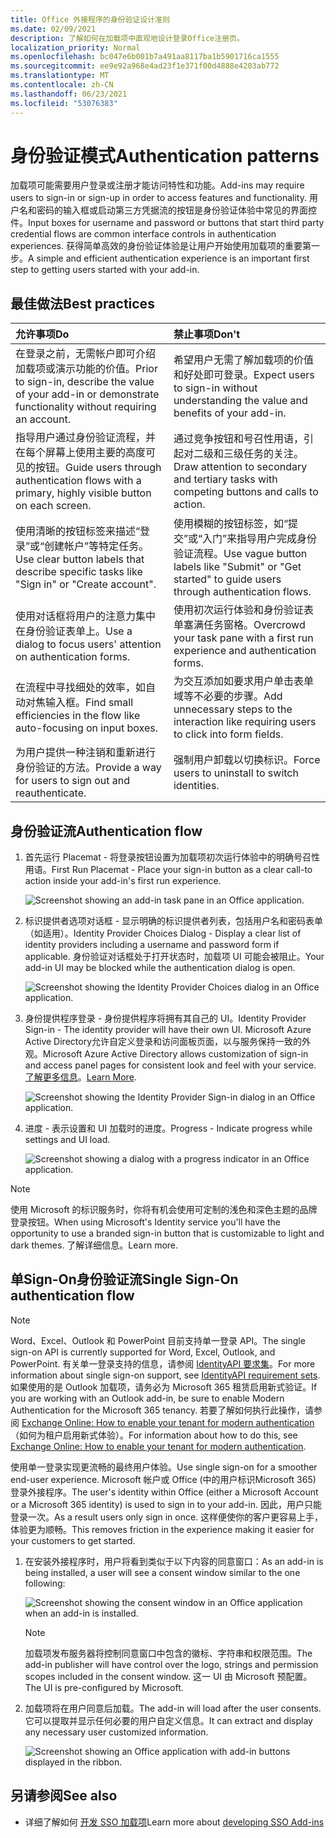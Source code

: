 ```yaml
---
title: Office 外接程序的身份验证设计准则
ms.date: 02/09/2021
description: 了解如何在加载项中直观地设计登录Office注册页。
localization_priority: Normal
ms.openlocfilehash: bc047e6b001b7a491aa8117ba1b5901716ca1555
ms.sourcegitcommit: ee9e92a968e4ad23f1e371f00d4888e4203ab772
ms.translationtype: MT
ms.contentlocale: zh-CN
ms.lasthandoff: 06/23/2021
ms.locfileid: "53076383"
---
```

# <a name="authentication-patterns"></a><span data-ttu-id="e6ed9-103">身份验证模式</span><span class="sxs-lookup"><span data-stu-id="e6ed9-103">Authentication patterns</span></span>

<span data-ttu-id="e6ed9-104">加载项可能需要用户登录或注册才能访问特性和功能。</span><span class="sxs-lookup"><span data-stu-id="e6ed9-104">Add-ins may require users to sign-in or sign-up in order to access features and functionality.</span></span> <span data-ttu-id="e6ed9-105">用户名和密码的输入框或启动第三方凭据流的按钮是身份验证体验中常见的界面控件。</span><span class="sxs-lookup"><span data-stu-id="e6ed9-105">Input boxes for username and password or buttons that start third party credential flows are common interface controls in authentication experiences.</span></span> <span data-ttu-id="e6ed9-106">获得简单高效的身份验证体验是让用户开始使用加载项的重要第一步。</span><span class="sxs-lookup"><span data-stu-id="e6ed9-106">A simple and efficient authentication experience is an important first step to getting users started with your add-in.</span></span>

## <a name="best-practices"></a><span data-ttu-id="e6ed9-107">最佳做法</span><span class="sxs-lookup"><span data-stu-id="e6ed9-107">Best practices</span></span>

|<span data-ttu-id="e6ed9-108">允许事项</span><span class="sxs-lookup"><span data-stu-id="e6ed9-108">Do</span></span>|<span data-ttu-id="e6ed9-109">禁止事项</span><span class="sxs-lookup"><span data-stu-id="e6ed9-109">Don't</span></span>|
|:----|:----|
|<span data-ttu-id="e6ed9-110">在登录之前，无需帐户即可介绍加载项或演示功能的价值。</span><span class="sxs-lookup"><span data-stu-id="e6ed9-110">Prior to sign-in, describe the value of your add-in or demonstrate functionality without requiring an account.</span></span> |<span data-ttu-id="e6ed9-111">希望用户无需了解加载项的价值和好处即可登录。</span><span class="sxs-lookup"><span data-stu-id="e6ed9-111">Expect users to sign-in without understanding the value and benefits of your add-in.</span></span>|
|<span data-ttu-id="e6ed9-112">指导用户通过身份验证流程，并在每个屏幕上使用主要的高度可见的按钮。</span><span class="sxs-lookup"><span data-stu-id="e6ed9-112">Guide users through authentication flows with a primary, highly visible button on each screen.</span></span> |<span data-ttu-id="e6ed9-113">通过竞争按钮和号召性用语，引起对二级和三级任务的关注。</span><span class="sxs-lookup"><span data-stu-id="e6ed9-113">Draw attention to secondary and tertiary tasks with competing buttons and calls to action.</span></span>|
|<span data-ttu-id="e6ed9-114">使用清晰的按钮标签来描述“登录”或“创建帐户”等特定任务。</span><span class="sxs-lookup"><span data-stu-id="e6ed9-114">Use clear button labels that describe specific tasks like "Sign in" or "Create account".</span></span> |<span data-ttu-id="e6ed9-115">使用模糊的按钮标签，如“提交”或“入门”来指导用户完成身份验证流程。</span><span class="sxs-lookup"><span data-stu-id="e6ed9-115">Use vague button labels like "Submit" or "Get started" to guide users through authentication flows.</span></span>|
|<span data-ttu-id="e6ed9-116">使用对话框将用户的注意力集中在身份验证表单上。</span><span class="sxs-lookup"><span data-stu-id="e6ed9-116">Use a dialog to focus users' attention on authentication forms.</span></span> |<span data-ttu-id="e6ed9-117">使用初次运行体验和身份验证表单塞满任务窗格。</span><span class="sxs-lookup"><span data-stu-id="e6ed9-117">Overcrowd your task pane with a first run experience and authentication forms.</span></span>|
|<span data-ttu-id="e6ed9-118">在流程中寻找细处的效率，如自动对焦输入框。</span><span class="sxs-lookup"><span data-stu-id="e6ed9-118">Find small efficiencies in the flow like auto-focusing on input boxes.</span></span> |<span data-ttu-id="e6ed9-119">为交互添加如要求用户单击表单域等不必要的步骤。</span><span class="sxs-lookup"><span data-stu-id="e6ed9-119">Add unnecessary steps to the interaction like requiring users to click into form fields.</span></span>|
|<span data-ttu-id="e6ed9-120">为用户提供一种注销和重新进行身份验证的方法。</span><span class="sxs-lookup"><span data-stu-id="e6ed9-120">Provide a way for users to sign out and reauthenticate.</span></span> |<span data-ttu-id="e6ed9-121">强制用户卸载以切换标识。</span><span class="sxs-lookup"><span data-stu-id="e6ed9-121">Force users to uninstall to switch identities.</span></span>|

## <a name="authentication-flow"></a><span data-ttu-id="e6ed9-122">身份验证流</span><span class="sxs-lookup"><span data-stu-id="e6ed9-122">Authentication flow</span></span>

1. <span data-ttu-id="e6ed9-123">首先运行 Placemat - 将登录按钮设置为加载项初次运行体验中的明确号召性用语。</span><span class="sxs-lookup"><span data-stu-id="e6ed9-123">First Run Placemat - Place your sign-in button as a clear call-to action inside your add-in's first run experience.</span></span>

    ![Screenshot showing an add-in task pane in an Office application.](../images/add-in-fre-value-placemat.png)

1. <span data-ttu-id="e6ed9-125">标识提供者选项对话框 - 显示明确的标识提供者列表，包括用户名和密码表单（如适用）。</span><span class="sxs-lookup"><span data-stu-id="e6ed9-125">Identity Provider Choices Dialog - Display a clear list of identity providers including a username and password form if applicable.</span></span> <span data-ttu-id="e6ed9-126">身份验证对话框处于打开状态时，加载项 UI 可能会被阻止。</span><span class="sxs-lookup"><span data-stu-id="e6ed9-126">Your add-in UI may be blocked while the authentication dialog is open.</span></span>

    ![Screenshot showing the Identity Provider Choices dialog in an Office application.](../images/add-in-auth-choices-dialog.png)

1. <span data-ttu-id="e6ed9-128">身份提供程序登录 - 身份提供程序将拥有其自己的 UI。</span><span class="sxs-lookup"><span data-stu-id="e6ed9-128">Identity Provider Sign-in - The identity provider will have their own UI.</span></span> <span data-ttu-id="e6ed9-129">Microsoft Azure Active Directory允许自定义登录和访问面板页面，以与服务保持一致的外观。</span><span class="sxs-lookup"><span data-stu-id="e6ed9-129">Microsoft Azure Active Directory allows customization of sign-in and access panel pages for consistent look and feel with your service.</span></span> <span data-ttu-id="e6ed9-130">[了解更多信息](/azure/active-directory/fundamentals/customize-branding)。</span><span class="sxs-lookup"><span data-stu-id="e6ed9-130">[Learn More](/azure/active-directory/fundamentals/customize-branding).</span></span>

    ![Screenshot showing the Identity Provider Sign-in dialog in an Office application.](../images/add-in-auth-identity-sign-in.png)

1. <span data-ttu-id="e6ed9-132">进度 - 表示设置和 UI 加载时的进度。</span><span class="sxs-lookup"><span data-stu-id="e6ed9-132">Progress - Indicate progress while settings and UI load.</span></span>

    ![Screenshot showing a dialog with a progress indicator in an Office application.](../images/add-in-auth-modal-interstitial.png)

> [!NOTE]
> <span data-ttu-id="e6ed9-134">使用 Microsoft 的标识服务时，你将有机会使用可定制的浅色和深色主题的品牌登录按钮。</span><span class="sxs-lookup"><span data-stu-id="e6ed9-134">When using Microsoft's Identity service you'll have the opportunity to use a branded sign-in button that is customizable to light and dark themes.</span></span> <span data-ttu-id="e6ed9-135">了解详细信息。</span><span class="sxs-lookup"><span data-stu-id="e6ed9-135">Learn more.</span></span>

## <a name="single-sign-on-authentication-flow"></a><span data-ttu-id="e6ed9-136">单Sign-On身份验证流</span><span class="sxs-lookup"><span data-stu-id="e6ed9-136">Single Sign-On authentication flow</span></span>

> [!NOTE]
> <span data-ttu-id="e6ed9-137">Word、Excel、Outlook 和 PowerPoint 目前支持单一登录 API。</span><span class="sxs-lookup"><span data-stu-id="e6ed9-137">The single sign-on API is currently supported for Word, Excel, Outlook, and PowerPoint.</span></span> <span data-ttu-id="e6ed9-138">有关单一登录支持的信息，请参阅 [IdentityAPI 要求集](../reference/requirement-sets/identity-api-requirement-sets.md)。</span><span class="sxs-lookup"><span data-stu-id="e6ed9-138">For more information about single sign-on support, see [IdentityAPI requirement sets](../reference/requirement-sets/identity-api-requirement-sets.md).</span></span> <span data-ttu-id="e6ed9-139">如果使用的是 Outlook 加载项，请务必为 Microsoft 365 租赁启用新式验证。</span><span class="sxs-lookup"><span data-stu-id="e6ed9-139">If you are working with an Outlook add-in, be sure to enable Modern Authentication for the Microsoft 365 tenancy.</span></span> <span data-ttu-id="e6ed9-140">若要了解如何执行此操作，请参阅 [Exchange Online: How to enable your tenant for modern authentication](https://social.technet.microsoft.com/wiki/contents/articles/32711.exchange-online-how-to-enable-your-tenant-for-modern-authentication.aspx)（如何为租户启用新式体验）。</span><span class="sxs-lookup"><span data-stu-id="e6ed9-140">For information about how to do this, see [Exchange Online: How to enable your tenant for modern authentication](https://social.technet.microsoft.com/wiki/contents/articles/32711.exchange-online-how-to-enable-your-tenant-for-modern-authentication.aspx).</span></span>

<span data-ttu-id="e6ed9-141">使用单一登录实现更流畅的最终用户体验。</span><span class="sxs-lookup"><span data-stu-id="e6ed9-141">Use single sign-on for a smoother end-user experience.</span></span> <span data-ttu-id="e6ed9-142">Microsoft 帐户或 Office (中的用户标识Microsoft 365) 登录外接程序。</span><span class="sxs-lookup"><span data-stu-id="e6ed9-142">The user's identity within Office (either a Microsoft Account or a Microsoft 365 identity) is used to sign in to your add-in.</span></span> <span data-ttu-id="e6ed9-143">因此，用户只能登录一次。</span><span class="sxs-lookup"><span data-stu-id="e6ed9-143">As a result users only sign in once.</span></span> <span data-ttu-id="e6ed9-144">这样便使你的客户更容易上手，体验更为顺畅。</span><span class="sxs-lookup"><span data-stu-id="e6ed9-144">This removes friction in the experience making it easier for your customers to get started.</span></span>

1. <span data-ttu-id="e6ed9-145">在安装外接程序时，用户将看到类似于以下内容的同意窗口：</span><span class="sxs-lookup"><span data-stu-id="e6ed9-145">As an add-in is being installed, a user will see a consent window similar to the one following:</span></span>

    ![Screenshot showing the consent window in an Office application when an add-in is installed.](../images/add-in-auth-SSO-consent-dialog.png)

    > [!NOTE]
    > <span data-ttu-id="e6ed9-147">加载项发布服务器将控制同意窗口中包含的徽标、字符串和权限范围。</span><span class="sxs-lookup"><span data-stu-id="e6ed9-147">The add-in publisher will have control over the logo, strings and permission scopes included in the consent window.</span></span> <span data-ttu-id="e6ed9-148">这一 UI 由 Microsoft 预配置。</span><span class="sxs-lookup"><span data-stu-id="e6ed9-148">The UI is pre-configured by Microsoft.</span></span>

1. <span data-ttu-id="e6ed9-149">加载项将在用户同意后加载。</span><span class="sxs-lookup"><span data-stu-id="e6ed9-149">The add-in will load after the user consents.</span></span> <span data-ttu-id="e6ed9-150">它可以提取并显示任何必要的用户自定义信息。</span><span class="sxs-lookup"><span data-stu-id="e6ed9-150">It can extract and display any necessary user customized information.</span></span>

    ![Screenshot showing an Office application with add-in buttons displayed in the ribbon.](../images/add-in-ribbon.png)

## <a name="see-also"></a><span data-ttu-id="e6ed9-152">另请参阅</span><span class="sxs-lookup"><span data-stu-id="e6ed9-152">See also</span></span>

- <span data-ttu-id="e6ed9-153">详细了解如何 [开发 SSO 加载项](../develop/sso-in-office-add-ins.md)</span><span class="sxs-lookup"><span data-stu-id="e6ed9-153">Learn more about [developing SSO Add-ins](../develop/sso-in-office-add-ins.md)</span></span>
